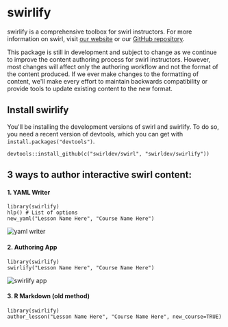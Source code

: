 swirlify
========

swirlify is a comprehensive toolbox for swirl instructors. For more information on swirl, visit [our website](http://swirlstats.com) or our [GitHub repository](https://github.com/swirldev/swirl).

This package is still in development and subject to change as we continue to improve the content authoring process for swirl instructors. However, most changes will affect only the authoring workflow and not the format of the content produced. If we ever make changes to the formatting of content, we'll make every effort to maintain backwards compatibility or provide tools to update existing content to the new format.

## Install swirlify

You'll be installing the development versions of swirl and swirlify. To do so, you need a recent version of devtools, which you can get with `install.packages("devtools")`.

```
devtools::install_github(c("swirldev/swirl", "swirldev/swirlify"))
```

## 3 ways to author interactive swirl content:

#### 1. YAML Writer

```
library(swirlify)
hlp() # List of options
new_yaml("Lesson Name Here", "Course Name Here")
```

![yaml writer](https://dl.dropboxusercontent.com/u/14555519/Screenshot%202014-06-25%2016.16.27.png)

#### 2. Authoring App

```
library(swirlify)
swirlify("Lesson Name Here", "Course Name Here")
```

![swirlify app](https://dl.dropboxusercontent.com/u/14555519/Screenshot%202014-05-01%2023.52.36.png)

#### 3. R Markdown (old method)

```
library(swirlify)
author_lesson("Lesson Name Here", "Course Name Here", new_course=TRUE)
```
